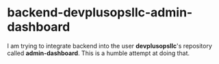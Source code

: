 # backend-devplusopsllc-admin-dashboard
I am trying to integrate backend into the user **devplusopsllc**'s repository called **admin-dashboard**. This is a humble attempt at doing that.
